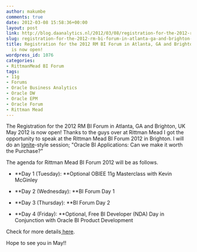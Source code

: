 ```yaml
---
author: makumbe
comments: true
date: 2012-03-08 15:58:36+00:00
layout: post
link: http://blog.daanalytics.nl/2012/03/08/registration-for-the-2012-rm-bi-forum-in-atlanta-ga-and-brighton-uk-may-2012-is-now-open/
slug: registration-for-the-2012-rm-bi-forum-in-atlanta-ga-and-brighton-uk-may-2012-is-now-open
title: Registration for the 2012 RM BI Forum in Atlanta, GA and Brighton, UK May 2012
  is now open!
wordpress_id: 1076
categories:
- RittmanMead BI Forum
tags:
- 11g
- Forums
- Oracle Business Analytics
- Oracle DW
- Oracle EPM
- Oracle Forum
- Rittman Mead
---
```


The Registration for the 2012 RM BI Forum in Atlanta, GA and Brighton, UK May 2012 is now open! Thanks to the guys over at Rittman Mead I got the opportunity to speak at the Rittman Mead BI Forum 2012 in Brighton. I will do an [Ignite](http://en.wikipedia.org/wiki/Ignite_(event))-style session; "Oracle BI Applications: Can we make it worth the Purchase?"

The agenda for Rittman Mead BI Forum 2012 will be as follows.



	
  * **Day 1 (Tuesday): **Optional OBIEE 11g Masterclass with Kevin McGinley

	
  * **Day 2 (Wednesday): **BI Forum Day 1

	
  * **Day 3 (Thursday): **BI Forum Day 2

	
  * **Day 4 (Friday): **Optional, Free BI Developer (NDA) Day in Conjunction with Oracle BI Product Development


Check for more details[ here](http://ht.ly/9x5vR).

Hope to see you in May!!
